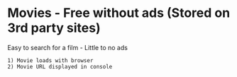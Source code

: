 # Movies - Free without ads (Stored on 3rd party sites)

Easy to search for a film - Little to no ads

    1) Movie loads with browser
    2) Movie URL displayed in console